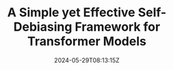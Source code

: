 ---
title: "A Simple yet Effective Self-Debiasing Framework for Transformer Models"
authors:
- Xiaoyue Wang
- Xin Liu
- Lijie Wang
- Suhang Wu
- Jinsong Su
- Hua Wu
author_notes:
- "共同一作"
- "共同一作"
- 
- 
- "通讯作者"
- 
date: "2024-05-29T08:13:15Z"
publishDate: "2025-05-29T08:13:15Z"
publication_types: [direction7]
publication: "**Artificial Intelligence.** (CCF-A类)"
---